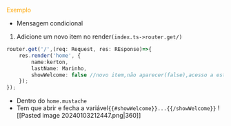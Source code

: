 <span style="color:orange">Exemplo</span>
- Mensagem condicional

1. Adicione um novo item no render``(index.ts->router.get/)`` 
```ts
router.get('/',(req: Request, res: REsponse)=>{
	res.render('home', {
		name:kerton,
		lastName: Marinho,
		showWelcome: false //novo item,não aparecer(false),acesso a esta variável dentro do mustache
	});
});
```
- Dentro do ``home.mustache``
- Tem que abrir e fecha a variável``{{#showWelcome}}...{{/showWelcome}}``
![[Pasted image 20240103212447.png|360]]
